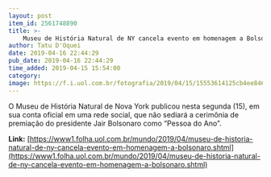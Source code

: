 ```yaml
---
layout: post
item_id: 2561748890
title: >-
    Museu de História Natural de NY cancela evento em homenagem a Bolsonaro
author: Tatu D'Oquei
date: 2019-04-16 22:44:29
pub_date: 2019-04-16 22:44:29
time_added: 2019-04-15 15:54:00
category: 
image: https://f.i.uol.com.br/fotografia/2019/04/15/15553614125cb4ee846f00a_1555361412_3x2_rt.jpg
---
```


O Museu de História Natural de Nova York publicou nesta segunda (15), em sua conta oficial em uma rede social, que não sediará a cerimônia de premiação do presidente Jair Bolsonaro como “Pessoa do Ano”.

**Link:** [https://www1.folha.uol.com.br/mundo/2019/04/museu-de-historia-natural-de-ny-cancela-evento-em-homenagem-a-bolsonaro.shtml](https://www1.folha.uol.com.br/mundo/2019/04/museu-de-historia-natural-de-ny-cancela-evento-em-homenagem-a-bolsonaro.shtml)

